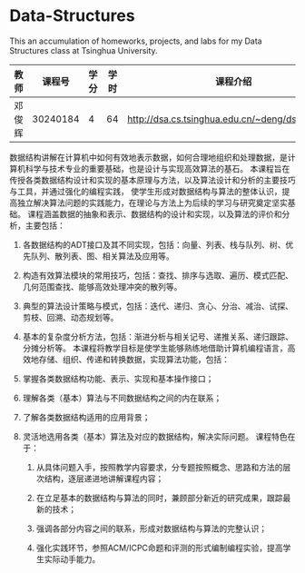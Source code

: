 # Data-Structures
This an accumulation of homeworks, projects, and labs for my Data Structures class at Tsinghua University.

|教师| 课程号| 学分| 学时|课程介绍| 教材|
|---|---|---|---|---|---|
|邓俊辉 | 30240184|4 | 64 |http://dsa.cs.tsinghua.edu.cn/~deng/ds/tsinghua/ | 数据结构（C++语言版）|

数据结构讲解在计算机中如何有效地表示数据，如何合理地组织和处理数据，是计算机科学与技术专业的重要基础，也是设计与实现高效算法的基石。 
本课程旨在传授各类数据结构设计和实现的基本原理与方法，以及算法设计和分析的主要技巧与工具，并通过强化的编程实践，
使学生形成对数据结构与算法的整体认识，提高独立解决算法问题的实践能力，在理论与方法上为后续的学习与研究奠定坚实基础。 
课程涵盖数据的抽象和表示、数据结构的设计和实现，以及算法的评价和分析，主要包括： 

1. 各数据结构的ADT接口及其不同实现，包括：向量、列表、栈与队列、树、优先队列、散列表、图、相关算法及应用等。 

2. 构造有效算法模块的常用技巧，包括：查找、排序与选取、遍历、模式匹配、几何范围查找、能够高效处理冲突的散列等。

3. 典型的算法设计策略与模式，包括：迭代、递归、贪心、分治、减治、试探、剪枝、回溯、动态规划等。

4. 基本的复杂度分析方法，包括：渐进分析与相关记号、递推关系、递归跟踪、分摊分析等。 
本课程将教学目标是使学生能够熟练地借助计算机编程语言，高效地存储、组织、传递和转换数据，实现算法功能，包括： 
  
  1. 掌握各类数据结构功能、表示、实现和基本操作接口；
  
  2. 理解各类（基本）算法与不同数据结构之间的内在联系；
  
  3. 了解各类数据结构适用的应用背景；
  
  4. 灵活地选用各类（基本）算法及对应的数据结构，解决实际问题。 课程特色在于：
      
      1. 从具体问题入手，按照教学内容要求，分专题按照概念、思路和方法的层次结构，逐层递进地讲解课程内容；
      
      2. 在立足基本的数据结构与算法的同时，兼顾部分新近的研究成果，跟踪最新的技术；
      
      3. 强调各部分内容之间的联系，形成对数据结构与算法的完整认识； 
      
      4. 强化实践环节，参照ACM/ICPC命题和评测的形式编制编程实验，提高学生实际动手能力。 
 
 
